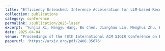 ```yaml
---
title: "Efficiency Unleashed: Inference Acceleration for LLM-based Recommender Systems with Speculative Decoding"
collection: publications
category: conference
permalink: /publication/2025-laser
excerpt: 'Yunjia Xi, Hangyu Wang, Bo Chen, Jianghao Lin, Menghui Zhu, Weiwen Liu, Ruiming Tang, Weinan Zhang, Yong Yu'
date: 2025-04-04
venue: "Proceedings of the 48th International ACM SIGIR Conference on Research and Development in Information Retrieval (SIGIR'25)"
paperurl: 'https://arxiv.org/pdf/2408.05676'
---
```


